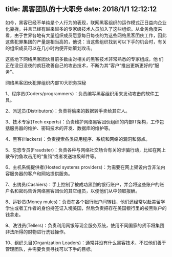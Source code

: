 title: 黑客团队的十大职务
date: 2018/1/1 12:12:12
---
如今，黑客已经不单纯是个人行为的表现，联网黑客组织的运作模式正日益向企业化靠拢，并且已经有越来越多的专家级技术人员加入了这些组织。从业务角度来看，由于世界各地有大量组织成员愿意每日每夜的为这些网络黑客团伙工作，因此这些犯罪集团的产量是相当高的，他说：当这些组织找到可以下手的机会时，有关的组织成员可以在几小时内便开始策划攻击。

这些地下网络黑客团伙目前多数由对相关的黑客技术非常熟悉的专家组成，他 们正在没日没夜的疯狂改善自己的攻击技术，不断为其“客户”推出更新更好的“服务”。

网络黑客团伙犯罪组织内部10大职务探秘

1、程序员(Coders/programmers)：负责编写黑客组织用来发动攻击的软件工具。

2、派送员(Distributors)：负责将偷来的数据转手卖给其它人。

3、技术专家(Tech experts)：负责维护网络黑客团伙组织的内部IT架构，工作包括服务器的维护、密码技术的开发、数据库的维护等。

4、黑客(Hackers)：负责搜索各类应用程序、系统和网络的漏洞和弱点。

5、忽悠专员(Fraudster)：负责各种与网络社交场合有关的诈骗行动，比如在网上散布钓鱼攻击用的“鱼钩”或者发送垃圾邮件等。

6、主机系统提供者(Hosted systems providers)：为需要在网上架设内含非法内容服务器的客户和网站提供服务。

7、出纳员(Cashiers)：手上控制了被成功黑到的银行账户，并会将这些账户的账户名和密码告诉网络黑客团伙的其它组员，以便他们从中领取报酬。

8、运钞员(Money mules)：负责在各个银行账户间转钱，他们还经常以赴美留学学生或者工作者的身份持签证入境美国，然后负责把存在美国银行里的被黑账户的钱拿走。

9、洗钱员(Tellers)：负责利用网银等现金服务系统，使用不同国家的货币将集团非法所得的财物进行洗钱操作。

10、组织头目(Organization Leaders)：通常并没有什么黑客技术，不过他们善于管理团队，并需要负责寻找可以下手的目标。